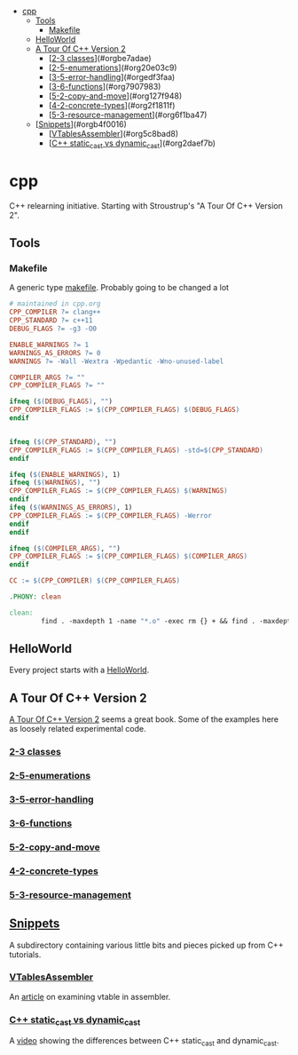 - [cpp](#org9e9ce92)
  - [Tools](#org19102ad)
    - [Makefile](#org8efaeee)
  - [HelloWorld](#org22d0ed0)
  - [A Tour Of C++ Version 2](#org1ff0e5c)
    - [[2-3 classes](TourOfCppV2/2-3-classes)](#orgbe7adae)
    - [[2-5-enumerations](TourOfCppV2/2-5-enumerations)](#org20e03c9)
    - [[3-5-error-handling](TourOfCppV2/3-5-error-handling)](#orgedf3faa)
    - [[3-6-functions](TourOfCppV2/3-6-functions)](#org7907983)
    - [[5-2-copy-and-move](TourOfCppV2/5-2-copy-and-move)](#org127f948)
    - [[4-2-concrete-types](TourOfCppV2/4-2-concrete-types)](#org2f1811f)
    - [[5-3-resource-management](TourOfCppV2/5-3-resource-management)](#org6f1ba47)
  - [[Snippets](Snippets/VTablesAssembler)](#orgb4f0016)
    - [[VTablesAssembler](Snippets/VTablesAssembler)](#org5c8bad8)
    - [[C++ static<sub>cast</sub> vs dynamic<sub>cast</sub>](Snippets/Dynamic-vs-Static-Cast)](#org2daef7b)



<a id="org9e9ce92"></a>

# cpp

C++ relearning initiative. Starting with Stroustrup's "A Tour Of C++ Version 2".


<a id="org19102ad"></a>

## Tools


<a id="org8efaeee"></a>

### Makefile

A generic type [makefile](Makefile). Probably going to be changed a lot

```makefile
# maintained in cpp.org
CPP_COMPILER ?= clang++
CPP_STANDARD ?= c++11
DEBUG_FLAGS ?= -g3 -O0

ENABLE_WARNINGS ?= 1
WARNINGS_AS_ERRORS ?= 0
WARNINGS ?= -Wall -Wextra -Wpedantic -Wno-unused-label

COMPILER_ARGS ?= ""
CPP_COMPILER_FLAGS ?= ""

ifneq ($(DEBUG_FLAGS), "")
CPP_COMPILER_FLAGS := $(CPP_COMPILER_FLAGS) $(DEBUG_FLAGS)
endif


ifneq ($(CPP_STANDARD), "")
CPP_COMPILER_FLAGS := $(CPP_COMPILER_FLAGS) -std=$(CPP_STANDARD)
endif

ifeq ($(ENABLE_WARNINGS), 1)
ifneq ($(WARNINGS), "")
CPP_COMPILER_FLAGS := $(CPP_COMPILER_FLAGS) $(WARNINGS)
endif
ifeq ($(WARNINGS_AS_ERRORS), 1)
CPP_COMPILER_FLAGS := $(CPP_COMPILER_FLAGS) -Werror
endif
endif

ifneq ($(COMPILER_ARGS), "")
CPP_COMPILER_FLAGS := $(CPP_COMPILER_FLAGS) $(COMPILER_ARGS)
endif

CC := $(CPP_COMPILER) $(CPP_COMPILER_FLAGS)

.PHONY:	clean

clean:
        find . -maxdepth 1 -name "*.o" -exec rm {} + && find . -maxdepth 1 -type f -executable -exec rm {} +
```


<a id="org22d0ed0"></a>

## HelloWorld

Every project starts with a [HelloWorld](HelloWorld/hello-world.cpp).


<a id="org1ff0e5c"></a>

## A Tour Of C++ Version 2

[A Tour Of C++ Version 2](TourOfCppV2) seems a great book. Some of the examples here as loosely related experimental code.


<a id="orgbe7adae"></a>

### [2-3 classes](TourOfCppV2/2-3-classes)


<a id="org20e03c9"></a>

### [2-5-enumerations](TourOfCppV2/2-5-enumerations)


<a id="orgedf3faa"></a>

### [3-5-error-handling](TourOfCppV2/3-5-error-handling)


<a id="org7907983"></a>

### [3-6-functions](TourOfCppV2/3-6-functions)


<a id="org127f948"></a>

### [5-2-copy-and-move](TourOfCppV2/5-2-copy-and-move)


<a id="org2f1811f"></a>

### [4-2-concrete-types](TourOfCppV2/4-2-concrete-types)


<a id="org6f1ba47"></a>

### [5-3-resource-management](TourOfCppV2/5-3-resource-management)


<a id="orgb4f0016"></a>

## [Snippets](Snippets/VTablesAssembler)

A subdirectory containing various little bits and pieces picked up from C++ tutorials.


<a id="org5c8bad8"></a>

### [VTablesAssembler](Snippets/VTablesAssembler)

An [article](https://guihao-liang.github.io/2020/05/30/what-is-vtable-in-cpp) on examining vtable in assembler.


<a id="org2daef7b"></a>

### [C++ static<sub>cast</sub> vs dynamic<sub>cast</sub>](Snippets/Dynamic-vs-Static-Cast)

A [video](https://www.youtube.com/watch?v=0AuPWXuBmyo) showing the differences between C++ static<sub>cast</sub> and dynamic<sub>cast</sub>.